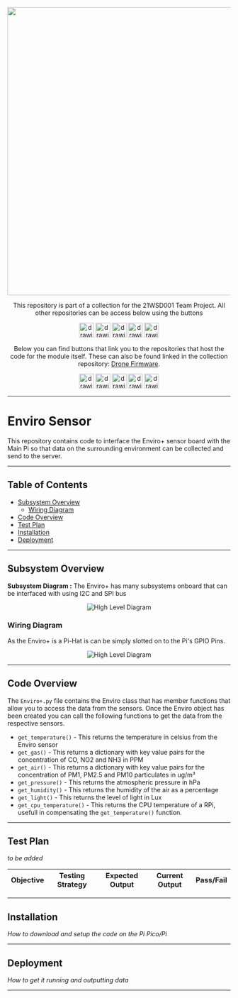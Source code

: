 <p align="center">
	<a href="https://github.com/lboroWMEME-TeamProject/CCC-ProjectDocs"><img src="https://i.imgur.com/VwT4NrJ.png" width=650></a>
	<p align="center"> This repository is part of  a collection for the 21WSD001 Team Project. 
	All other repositories can be access below using the buttons</p>
</p>

<p align="center">
	<a href="https://github.com/lboroWMEME-TeamProject/CCC-ProjectDocs"><img src="https://i.imgur.com/rBaZyub.png" alt="drawing" height = 33/></a> 
	<a href="https://github.com/lboroWMEME-TeamProject/Dashboard"><img src="https://i.imgur.com/fz7rgd9.png" alt="drawing" height = 33/></a> 
	<a href="https://github.com/lboroWMEME-TeamProject/Cloud-Server"><img src="https://i.imgur.com/bsimXcV.png" alt="drawing" height = 33/></a> 
	<a href="https://github.com/lboroWMEME-TeamProject/Drone-Firmware"><img src="https://i.imgur.com/yKFokIL.png" alt="drawing" height = 33/></a> 
	<a href="https://github.com/lboroWMEME-TeamProject/Simulated-Drone"><img src="https://i.imgur.com/WMOZbrf.png" alt="drawing" height = 33/></a>
</p>

<p align="center">
	Below you can find buttons that link you to the repositories that host the code for the module itself. These can also be found linked in the collection repository: <a href="https://github.com/lboroWMEME-TeamProject/Drone-Firmware">Drone Firmware</a>. 
</p>


<p align="center">
	<a href="https://github.com/lboroWMEME-TeamProject/Main-Pi"><img src="https://i.imgur.com/4knNDhv.png" alt="drawing" height = 33/></a> 
	<a href="https://github.com/lboroWMEME-TeamProject/EnviroSensor"><img src="https://i.imgur.com/lcYUZBw.png" alt="drawing" height = 33/></a> 
	<a href="https://github.com/lboroWMEME-TeamProject/Geiger-Counter"><img src="https://i.imgur.com/ecniGik.png" alt="drawing" height = 33/></a> 
	<a href="https://github.com/lboroWMEME-TeamProject/Thermal-Camera"><img src="https://i.imgur.com/kuoiBTc.png" alt="drawing" height = 33/></a> 
	<a href="https://github.com/lboroWMEME-TeamProject/ai-cam"><img src="https://i.imgur.com/30bEKvR.png" alt="drawing" height = 33/></a>
</p>

------------

# Enviro Sensor

This repository contains code to interface the Enviro+ sensor board with the Main Pi so that data on the surrounding environment can be collected and send to the server.

------------

## Table of Contents

- [Subsystem Overview](#Subsystem-Overview)
    - [Wiring Diagram](Wiring-Diagram)
- [Code Overview](#Code-Overview)
- [Test Plan](#Test-Plan)
- [Installation](#Installation)
- [Deployment](#Deployment)

------------

## Subsystem Overview



**Subsystem Diagram :** The Enviro+ has many subsystems onboard that can be interfaced with using I2C and SPI bus
<p align="center">
	<img src="https://i.imgur.com/LSUJ2IL.png" alt="High Level Diagram"/>
</p>



### Wiring Diagram

As the Enviro+ is a Pi-Hat is can be simply slotted on to the Pi's GPIO Pins.
<p align="center">
	<img src="https://i.imgur.com/nJ8fABR.png" alt="High Level Diagram"/>
</p>


------------

## Code Overview

The `Enviro+.py` file contains the Enviro class that has member functions that allow you to access the data from the sensors. Once the Enviro object has been created you can call the following functions to get the data from the respective sensors.


- `get_temperature()` - This returns the temperature in celsius from the Enviro sensor
- `get_gas()` - This returns a dictionary with key value pairs for the concentration of CO, NO2 and NH3 in PPM
- `get_air()` - This returns a dictionary with key value pairs for the concentration of PM1, PM2.5 and PM10 particulates in ug/m³
- `get_pressure()` - This returns the atmospheric pressure in hPa
- `get_humidity()` - This returns the humidity of the air as a percentage
- `get_light()` - This returns the level of light in Lux
- `get_cpu_temperature()` - This returns the CPU temperature of a RPi, usefull in compensating the `get_temperature()` function.

------------

## Test Plan

*to be added*

<div align="center">

|Objective|Testing Strategy|Expected Output|Current Output|Pass/Fail|
|--|--|--|--|:--:|

</div>

------------

## Installation

*How to download and setup the code on the Pi Pico/Pi*

------------

## Deployment

*How to get it running and outputting data*

------------
